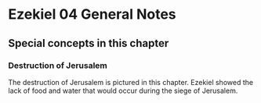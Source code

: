 # Ezekiel 04 General Notes
## Special concepts in this chapter

### Destruction of Jerusalem
The destruction of Jerusalem is pictured in this chapter. Ezekiel showed the lack of food and water that would occur during the siege of Jerusalem.